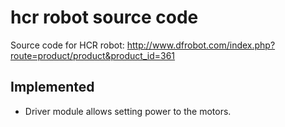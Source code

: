 # hcr robot source code
Source code for HCR robot: http://www.dfrobot.com/index.php?route=product/product&product_id=361

## Implemented

  * Driver module allows setting power to the motors.
